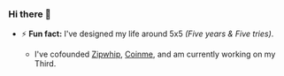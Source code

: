### Hi there 👋

 - ⚡ **Fun fact:** I've designed my life around 5x5 _(Five years & Five tries)_.

    * I've cofounded [Zipwhip](https://www.zipwhip.com), [Coinme](https://www.coinme.com), and am currently working on my Third.
 
<!--
**msmyers/msmyers** is a ✨ _special_ ✨ repository because its `README.md` (this file) appears on your GitHub profile.

Here are some ideas to get you started:

- 🔭 I’m currently working on ...
- 🌱 I’m currently learning ...
- 👯 I’m looking to collaborate on ...
- 🤔 I’m looking for help with ...
- 💬 Ask me about ...
- 📫 How to reach me: ...
- 😄 Pronouns: ...

-->
